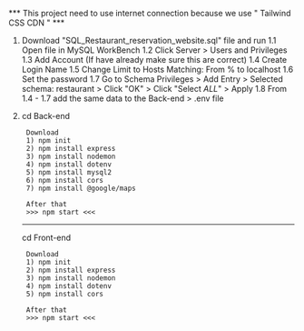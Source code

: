 *** This project need to use internet connection because we use " Tailwind CSS CDN " ***

1) Download "SQL_Restaurant_reservation_website.sql" file and run
    1.1 Open file in MySQL WorkBench
    1.2 Click Server > Users and Privileges
    1.3 Add Account (If have already make sure this are correct)
    1.4 Create Login Name
    1.5 Change Limit to Hosts Matching: From % to localhost
    1.6 Set the password
    1.7 Go to Schema Privileges > Add Entry > Selected schema: restaurant > Click "OK" >  Click "Select *ALL*" > Apply
    1.8 From 1.4 - 1.7 add the same data to the Back-end > .env file

2) cd Back-end

        Download
        1) npm init
        2) npm install express
        3) npm install nodemon
        4) npm install dotenv
        5) npm install mysql2
        6) npm install cors
        7) npm install @google/maps

        After that
        >>> npm start <<<

    --------------------------------------------

    cd Front-end

        Download
        1) npm init
        2) npm install express
        3) npm install nodemon
        4) npm install dotenv
        5) npm install cors

        After that
        >>> npm start <<<


